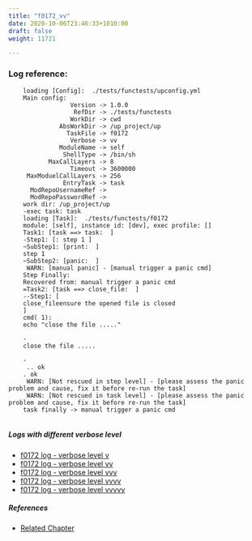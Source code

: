 ```yaml
---
title: "f0172_vv"
date: 2020-10-06T23:46:33+1010:00
draft: false
weight: 11721

---
```


### Log reference: <no value>

```
    loading [Config]:  ./tests/functests/upconfig.yml
    Main config:
                 Version -> 1.0.0
                  RefDir -> ./tests/functests
                 WorkDir -> cwd
              AbsWorkDir -> /up_project/up
                TaskFile -> f0172
                 Verbose -> vv
              ModuleName -> self
               ShellType -> /bin/sh
           MaxCallLayers -> 8
                 Timeout -> 3600000
     MaxModuelCallLayers -> 256
               EntryTask -> task
      ModRepoUsernameRef -> 
      ModRepoPasswordRef -> 
    work dir: /up_project/up
    -exec task: task
    loading [Task]:  ./tests/functests/f0172
    module: [self], instance id: [dev], exec profile: []
    Task1: [task ==> task:  ]
    -Step1: [: step 1 ]
    ~SubStep1: [print:  ]
    step 1
    ~SubStep2: [panic:  ]
     WARN: [manual panic] - [manual trigger a panic cmd]
    Step Finally:
    Recovered from: manual trigger a panic cmd
    =Task2: [task ==> close_file:  ]
    --Step1: [
    close_fileensure the opened file is closed
    ]
    cmd( 1):
    echo "close the file ....."
    
    -
    close the file .....
    
    -
     .. ok
    . ok
     WARN: [Not rescued in step level] - [please assess the panic problem and cause, fix it before re-run the task]
     WARN: [Not rescued in task level] - [please assess the panic problem and cause, fix it before re-run the task]
    task finally -> manual trigger a panic cmd
    
```

##### Logs with different verbose level
* [f0172 log - verbose level v](../../logs/f0172_v)
* [f0172 log - verbose level vv](../../logs/f0172_vv)
* [f0172 log - verbose level vvv](../../logs/f0172_vvv)
* [f0172 log - verbose level vvvv](../../logs/f0172_vvvv)
* [f0172 log - verbose level vvvvv](../../logs/f0172_vvvvv)

##### References
* [Related Chapter](../../flow-controll/f0172)
